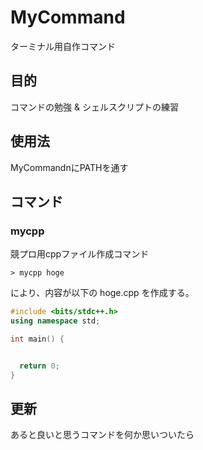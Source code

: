 # MyCommand

ターミナル用自作コマンド

## 目的

コマンドの勉強 & シェルスクリプトの練習

## 使用法

MyCommandnにPATHを通す

## コマンド

### mycpp

競プロ用cppファイル作成コマンド
```
> mycpp hoge
```
により、内容が以下の hoge.cpp を作成する。
```cpp:hoge.cpp
#include <bits/stdc++.h>
using namespace std;

int main() {


  return 0;
}
```

## 更新

あると良いと思うコマンドを何か思いついたら
